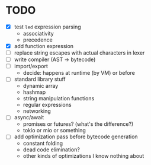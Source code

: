 # TODO

- [x] test `led` expression parsing
    - associativity
    - precedence
- [x] add function expression
- [ ] replace string escapes with actual characters in lexer
- [ ] write compiler (AST -> bytecode)
- [ ] import/export
    - decide: happens at runtime (by VM) or before
- [ ] standard library stuff
    - dynamic array
    - hashmap
    - string manipulation functions
    - regular expressions
    - networking
- [ ] async/await
    - promises or futures? (what's the difference?)
    - tokio or mio or something
- [ ] add optimization pass before bytecode generation
    - constant folding
    - dead code elimination?
    - other kinds of optimizations I know nothing about
